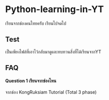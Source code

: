 # Python-learning-in-YT
เรียนจากช่องคนไทยครับ เรียนไปจดไป

## Test
เป็นเพียงไฟล์ที่เอาไว้กลับมาดูและทบทวนสิ่งที่ได้เรียนจากYT


## FAQ

#### Question 1 เรียนจากช่องไหน

จากช่อง KongRuksiam Tutorial (Total 3 phase)